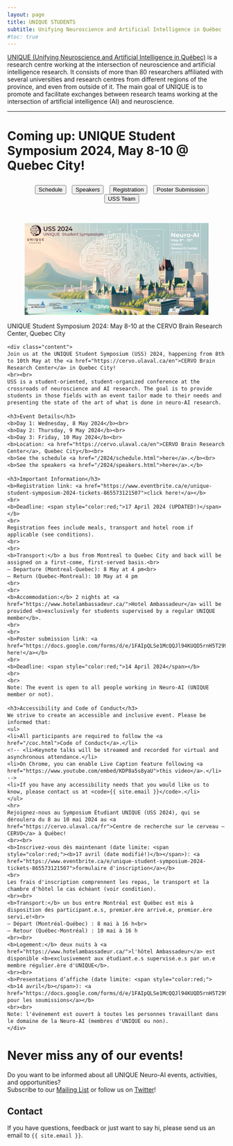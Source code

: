 ```yaml
---
layout: page
title: UNIQUE STUDENTS
subtitle: Unifying Neuroscience and Artificial Intelligence in Québec
#toc: true
---
```


[UNIQUE (Unifying Neuroscience and Artificial Intelligence in Québec)](https://sites.google.com/view/unique-neuro-ai) is a research centre working at the intersection of neuroscience and artificial intelligence research. It consists of more than 80 researchers affiliated with several universities and research centres from different regions of the province, and even from outside of it. The main goal of UNIQUE is to promote and facilitate exchanges between research teams working at the intersection of artificial intelligence (AI) and neuroscience.

---

# Coming up: UNIQUE Student Symposium 2024, May 8-10 @ Quebec City!

<style>
.inlinelist ul {
  display: inline;
  list-style: none;
}

.inlinelist li {
  display: inline;
  padding: 3px 5px 3px 5px
}

@media only screen and (max-width: 665px) {
  .inlinelist ul {
    display: block;
    list-style: none;
  }

  .inlinelist li {
    display: block;
    padding: none;
  }
}
</style>
<center>
<ul class="inlinelist" style="margin-top: 2em;"><li class="inlinelist"><a href="/2024/schedule.html"><button class="button is-primary">Schedule</button></a></li>  <li class="inlinelist"><a href="/2024/speakers.html"><button class="button is-primary">Speakers</button></a></li>  <li class="inlinelist"><a href="https://www.eventbrite.ca/e/unique-student-symposium-2024-tickets-865573121507"><button class="button is-primary">Registration</button></a></li>  <li class="inlinelist"><a href="https://docs.google.com/forms/d/e/1FAIpQLSe1McQQJl94KUQD5rnH5T2992mQDraWf7zh68DnjP9t7JmWtA/viewform"><button class="button is-primary">Poster Submission</button></a></li> <li class="inlinelist"><a href="/2024/team.html"><button class="button is-primary">USS Team</button></a></li></ul>
</center>
<br>

<div class="card">
<div class="card-image">
    <figure class="image is-5by2">
    <img src="/assets/img/USS2024/banner.png" alt="USS 2024">
    </figure>
</div>
<div class="card-content">
    <div class="media">
    <div class="media-content">
        <p class="title is-4">UNIQUE Student Symposium 2024: May 8-10 at the CERVO Brain Research Center, Quebec City</p>
    </div>
    </div>

    <div class="content">
    Join us at the UNIQUE Student Symposium (USS) 2024, happening from 8th to 10th May at the <a href="https://cervo.ulaval.ca/en">CERVO Brain Research Center</a> in Quebec City!
    <br><br>
    USS is a student-oriented, student-organized conference at the crossroads of neuroscience and AI research. The goal is to provide students in those fields with an event tailor made to their needs and presenting the state of the art of what is done in neuro-AI research.

    <h3>Event Details</h3>
    <b>Day 1: Wednesday, 8 May 2024</b><br>
    <b>Day 2: Thursday, 9 May 2024</b><br>
    <b>Day 3: Friday, 10 May 2024</b><br>
    <b>Location: <a href="https://cervo.ulaval.ca/en">CERVO Brain Research Center</a>, Quebec City</b><br>
    <b>See the schedule <a href="/2024/schedule.html">here</a>.</b><br>
    <b>See the speakers <a href="/2024/speakers.html">here</a>.</b>

    <h3>Important Information</h3>
    <b>Registration link: <a href="https://www.eventbrite.ca/e/unique-student-symposium-2024-tickets-865573121507">click here!</a></b>
    <br>
    <b>Deadline: <span style="color:red;">17 April 2024 (UPDATED!)</span></b>
    <br>
    Registration fees include meals, transport and hotel room if applicable (see conditions).
    <br>
    <br>
    <b>Transport:</b> a bus from Montreal to Quebec City and back will be assigned on a first-come, first-served basis.<br>
    – Departure (Montreal-Quebec): 8 May at 4 pm<br>
    – Return (Quebec-Montreal): 10 May at 4 pm
    <br>
    <br>
    <b>Accommodation:</b> 2 nights at <a href="https://www.hotelambassadeur.ca/">Hotel Ambassadeur</a> will be provided <b>exclusively for students supervised by a regular UNIQUE member</b>.
    <br>
    <br>
    <b>Poster submission link: <a href="https://docs.google.com/forms/d/e/1FAIpQLSe1McQQJl94KUQD5rnH5T2992mQDraWf7zh68DnjP9t7JmWtA/viewform">click here!</a></b>
    <br>
    <b>Deadline: <span style="color:red;">14 April 2024</span></b>
    <br>
    <br>
    Note: The event is open to all people working in Neuro-AI (UNIQUE member or not).

    <h3>Accessibility and Code of Conduct</h3>
    We strive to create an accessible and inclusive event. Please be informed that:
    <ul>
    <li>All participants are required to follow the <a href="/coc.html">Code of Conduct</a>.</li>
    <!-- <li>Keynote talks will be streamed and recorded for virtual and asynchronous attendance.</li>
    <li>On Chrome, you can enable Live Caption feature following <a href="https://www.youtube.com/embed/KDP8a5s8yaU">this video</a>.</li> -->
    <li>If you have any accessibility needs that you would like us to know, please contact us at <code>{{ site.email }}</code>.</li>
    </ul>
    <hr>
    Rejoignez-nous au Symposium Étudiant UNIQUE (USS 2024), qui se déroulera du 8 au 10 mai 2024 au <a href="https://cervo.ulaval.ca/fr">Centre de recherche sur le cerveau – CERVO</a> à Québec!
    <br><br>
    <b>Inscrivez-vous dès maintenant (date limite: <span style="color:red;"><b>17 avril (date modifié!)</b></span>): <a href="https://www.eventbrite.ca/e/unique-student-symposium-2024-tickets-865573121507">formulaire d'inscription</a></b>
    <br>
    Les frais d'inscription comprennent les repas, le transport et la chambre d'hôtel le cas échéant (voir condition).
    <br><br>
    <b>Transport:</b> un bus entre Montréal est Québec est mis à disposition des participant.e.s, premier.ère arrivé.e, premier.ère servi.e!<br>
    – Départ (Montréal-Québec) : 8 mai à 16 h<br>
    – Retour (Québec-Montréal) : 10 mai à 16 h 
    <br><br>
    <b>Logement:</b> deux nuits à <a href="https://www.hotelambassadeur.ca/">l'hôtel Ambassadeur</a> est disponible <b>exclusivement aux étudiant.e.s supervisé.e.s par un.e membre régulier.ère d'UNIQUE</b>.
    <br><br>
    <b>Presentations d’affiche (date limite: <span style="color:red;"><b>14 avril</b></span>): <a href="https://docs.google.com/forms/d/e/1FAIpQLSe1McQQJl94KUQD5rnH5T2992mQDraWf7zh68DnjP9t7JmWtA/viewform">formulaire pour les soumissions</a></b>
    <br><br>
    Note: l'événement est ouvert à toutes les personnes travaillant dans le domaine de la Neuro-AI (membres d'UNIQUE ou non).
    </div>
</div>
</div>

# Never miss any of our events!

Do you want to be informed about all UNIQUE Neuro-AI events, activities, and opportunities?
<br>
Subscribe to our [Mailing List](https://docs.google.com/forms/d/e/1FAIpQLSc4zY0T3-Y0XRSt4JbWza8eEUjqH9SVERaXyZwzOrcvEdp2bA/viewform) or follow us on [Twitter](https://twitter.com/ai_unique)!

## Contact

If you have questions, feedback or just want to say hi, please send us an email to `{{ site.email }}`.
